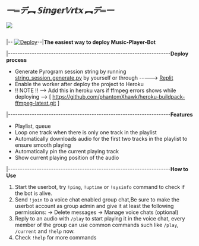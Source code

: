 
## *一═デ︻ 𝕊𝕚𝕟𝕘𝕖𝕣𝕍𝕣𝕥𝕩 ︻デ═一*
<img src="https://telegra.ph/file/1d858bae5f9c4c178bcfb.jpg" align="centre">

## 

##
|--
[![Deploy](https://www.herokucdn.com/deploy/button.svg)](https://heroku.com/deploy?template=https://github.com/mastermindvrtx/Telegram-VC-SingerVrtxBot.git/tree/dev)--|**The easiest way to deploy  Music-Player-Bot**

|--------------------------------------------------------------------**Deploy process**

* Generate Pyrogram session string by
  running [string_session_generate.py](string_session_generate.py)
  by yourself or
  through -----> [Replit](https://replit.com/@phantomXhawk/stringsessiongeneratepy)
* Enable the worker after deploy the project to Heroku
* !! NOTE !! --> Add this in heroku vars if ffmpeg errors shows while deploying --> [ https://github.com/phantomXhawk/heroku-buildpack-ffmpeg-latest.git ]

|--------------------------------------------------------------------**Features**

* Playlist, queue
* Loop one track when there is only one track in the playlist
* Automatically downloads audio for the first two tracks in the playlist to
  ensure smooth playing
* Automatically pin the current playing track
* Show current playing position of the audio

|--------------------------------------------------------------------**How to Use**

1. Start the userbot, try  `!ping`,  `!uptime` or `!sysinfo` command to check if the bot is alive.
2. Send `!join` to a voice chat enabled group chat,Be sure to make the userbot account as group admin and give  it at least the following permissions:
-> Delete messages
-> Manage voice chats (optional)
3. Reply to an audio with `/play` to start playing it in the voice chat, every
   member of the group can use common commands such like `/play`, `/current`
   and `!help` now.
4. Check `!help` for more commands



